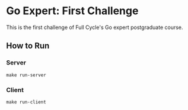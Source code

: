 # Go Expert: First Challenge
This is the first challenge of Full Cycle's Go expert postgraduate course.

## How to Run

### Server
```
make run-server
```

### Client
```
make run-client
```
